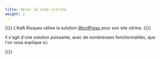 ```yaml
---
title: Gérer le site vitrine
weight: 2
---
```

{{<lead>}} L'AdA Risques utilise la solution [WordPress](https://www.wordpress.org/) pour son site vitrine. {{</lead>}}

Il s'agit d'une solution puissante, avec de nombreuses fonctionnalités, que l'on vous explique ici.

{{<childpages>}}
